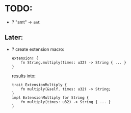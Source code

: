 # TODO:
- ? "smt" -> `smt`



## Later:
- ? create extension macro:

  ```
  extension! {
      fn String.multiply(times: u32) -> String { ... }
  }
  ```
  results into:
  ```
  trait ExtensionMultiply {
      fn multiply(&self, times: u32) -> String;
  }
  impl ExtensionMultiply for String {
      fn multiply(times: u32) -> String { ... }
  }
  ```

